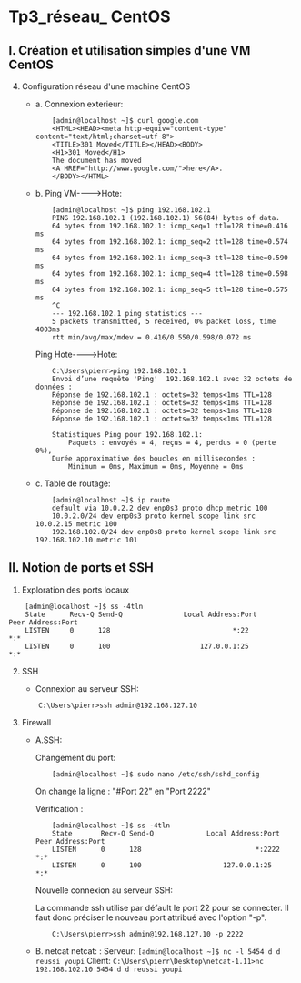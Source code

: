 # Tp3_réseau_ CentOS

## I. Création et utilisation simples d'une VM CentOS

4. Configuration réseau d'une machine CentOS

    * a. Connexion exterieur:
        ```
            [admin@localhost ~]$ curl google.com
            <HTML><HEAD><meta http-equiv="content-type" content="text/html;charset=utf-8">
            <TITLE>301 Moved</TITLE></HEAD><BODY>
            <H1>301 Moved</H1>
            The document has moved
            <A HREF="http://www.google.com/">here</A>.
            </BODY></HTML>
        ```

    * b. Ping VM---->Hote:
        ```
            [admin@localhost ~]$ ping 192.168.102.1
            PING 192.168.102.1 (192.168.102.1) 56(84) bytes of data.
            64 bytes from 192.168.102.1: icmp_seq=1 ttl=128 time=0.416 ms
            64 bytes from 192.168.102.1: icmp_seq=2 ttl=128 time=0.574 ms
            64 bytes from 192.168.102.1: icmp_seq=3 ttl=128 time=0.590 ms
            64 bytes from 192.168.102.1: icmp_seq=4 ttl=128 time=0.598 ms
            64 bytes from 192.168.102.1: icmp_seq=5 ttl=128 time=0.575 ms
            ^C
            --- 192.168.102.1 ping statistics ---
            5 packets transmitted, 5 received, 0% packet loss, time 4003ms
            rtt min/avg/max/mdev = 0.416/0.550/0.598/0.072 ms
        ```
        Ping Hote---->Hote:
        ```
            C:\Users\pierr>ping 192.168.102.1  
            Envoi d’une requête 'Ping'  192.168.102.1 avec 32 octets de données :
            Réponse de 192.168.102.1 : octets=32 temps<1ms TTL=128
            Réponse de 192.168.102.1 : octets=32 temps<1ms TTL=128
            Réponse de 192.168.102.1 : octets=32 temps<1ms TTL=128
            Réponse de 192.168.102.1 : octets=32 temps<1ms TTL=128

            Statistiques Ping pour 192.168.102.1:
                Paquets : envoyés = 4, reçus = 4, perdus = 0 (perte 0%),
            Durée approximative des boucles en millisecondes :
                Minimum = 0ms, Maximum = 0ms, Moyenne = 0ms
        ```  
    * c. Table de routage:
        ```
            [admin@localhost ~]$ ip route
            default via 10.0.2.2 dev enp0s3 proto dhcp metric 100
            10.0.2.0/24 dev enp0s3 proto kernel scope link src 10.0.2.15 metric 100
            192.168.102.0/24 dev enp0s8 proto kernel scope link src 192.168.102.10 metric 101      
        ```

## II. Notion de ports et SSH

1. Exploration des ports locaux

```
    [admin@localhost ~]$ ss -4tln
    State      Recv-Q Send-Q               Local Address:Port                              Peer Address:Port
    LISTEN     0      128                              *:22                                           *:*
    LISTEN     0      100                      127.0.0.1:25                                           *:*
```

2. SSH
    * Connexion au serveur SSH:
    ```
        C:\Users\pierr>ssh admin@192.168.127.10
    ```

3. Firewall

    * A.SSH:

        Changement du port:
        ```
            [admin@localhost ~]$ sudo nano /etc/ssh/sshd_config
        ```
        On change la ligne : "#Port 22" en "Port 2222"

        Vérification :
        ```
            [admin@localhost ~]$ ss -4tln
            State       Recv-Q Send-Q             Local Address:Port                            Peer Address:Port
            LISTEN      0      128                            *:2222                                       *:*
            LISTEN      0      100                    127.0.0.1:25                                         *:*
        ```

        Nouvelle connexion au serveur SSH:
        
        La commande ssh utilise par défault le port 22 pour se connecter. Il faut donc préciser le nouveau port attribué avec l'option "-p".
        ```
            C:\Users\pierr>ssh admin@192.168.127.10 -p 2222
        ```

    * B. netcat
        netcat: :
            Serveur:
            ```
                [admin@localhost ~]$ nc -l 5454
                d
                d
                reussi
                youpi
            ```
            Client:
            ```
                C:\Users\pierr\Desktop\netcat-1.11>nc 192.168.102.10 5454
                d
                d
                reussi
                youpi
            ```
